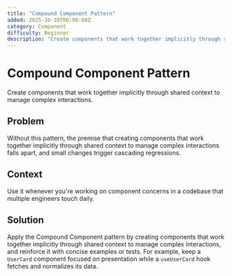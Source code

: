 ```yaml
---
title: "Compound Component Pattern"
added: 2025-10-10T00:00:00Z
category: Component
difficulty: Beginner
description: "Create components that work together implicitly through shared context to manage complex interactions."
---
```

# Compound Component Pattern

Create components that work together implicitly through shared context to manage complex interactions.

## Problem

Without this pattern, the premise that creating components that work together implicitly through shared context to manage complex interactions falls apart, and small changes trigger cascading regressions.

## Context

Use it whenever you're working on component concerns in a codebase that multiple engineers touch daily.

## Solution

Apply the Compound Component pattern by creating components that work together implicitly through shared context to manage complex interactions, and reinforce it with concise examples or tests. For example, keep a `UserCard` component focused on presentation while a `useUserCard` hook fetches and normalizes its data.
